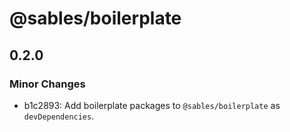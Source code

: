 # @sables/boilerplate

## 0.2.0

### Minor Changes

- b1c2893: Add boilerplate packages to `@sables/boilerplate` as `devDependencies`.
